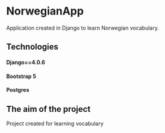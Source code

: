 # NorwegianApp
Application created in Django to learn Norwegian vocabulary.


## Technologies
#### Django==4.0.6
#### Bootstrap 5
#### Postgres


## The aim of the project 
Project created for learning vocabulary
